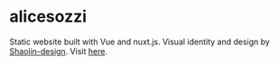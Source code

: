 # alicesozzi

Static website built with Vue and nuxt.js. Visual identity and design by [Shaolin-design](http://www.shaolin-design.ch/). Visit [here](https://www.alicesozzi.ch/).

